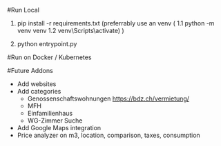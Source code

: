 #Run Local

1. pip install -r requirements.txt 
    (preferrably use an venv ( 
        1.1 python -m venv venv
        1.2 venv\Scripts\activate)
    )

2. python entrypoint.py


#Run on Docker / Kubernetes


#Future Addons
- Add websites
- Add categories
    - Genossenschaftswohnungen
        https://bdz.ch/vermietung/
    - MFH
    - Einfamilienhaus
    - WG-Zimmer Suche
- Add Google Maps integration
- Price analyzer on m3, location, comparison, taxes, consumption    
